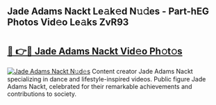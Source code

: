 ## Jade Adams Nackt Le𝚊k𝚎d N𝚞𝚍es - Part-hEG Photos Vid𝚎o Le𝚊ks ZvR93

# <h2><a href="http://fb8olr.evod.top/?m=Jade+Adams+Nackt">🔗 👉🔴 Jade Adams Nackt Vid𝚎o Ph𝚘t𝚘s</a></h2>

[![Jade Adams Nackt N𝚞d𝚎s](https://i.imgur.com/8V9OHl7.gif)](http://fb8olr.evod.top/?m=Jade+Adams+Nackt)
Content creator Jade Adams Nackt specializing in dance and lifestyle-inspired videos. Public figure Jade Adams Nackt, celebrated for their remarkable achievements and contributions to society. 
